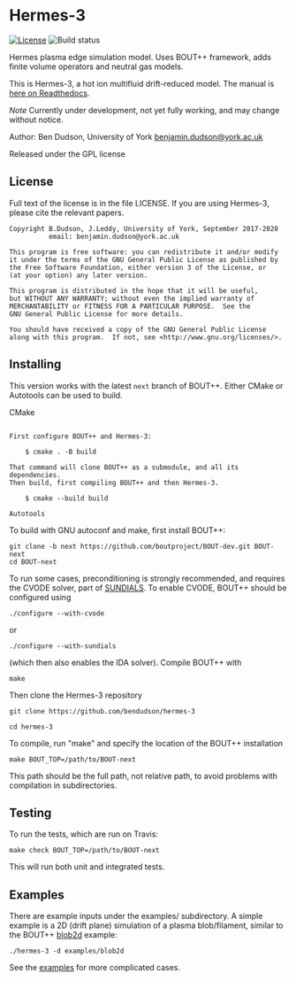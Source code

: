 Hermes-3
========

[![License](https://img.shields.io/badge/license-GPL-blue.svg)](https://img.shields.io/badge/license-GPL-blue.svg)
![Build status](https://github.com/bendudson/hermes-3/workflows/Tests/badge.svg)

Hermes plasma edge simulation model. Uses BOUT++ framework, adds finite volume
operators and neutral gas models.

This is Hermes-3, a hot ion multifluid drift-reduced model. The manual is
[here on Readthedocs](https://hermes3.readthedocs.io/en/latest/).

*Note* Currently under development, not yet fully working, and may change without notice.

Author: Ben Dudson, University of York <benjamin.dudson@york.ac.uk>

Released under the GPL license

License
-------

Full text of the license is in the file LICENSE. If you are using Hermes-3,
please cite the relevant papers.

    Copyright B.Dudson, J.Leddy, University of York, September 2017-2020
              email: benjamin.dudson@york.ac.uk

    This program is free software: you can redistribute it and/or modify
    it under the terms of the GNU General Public License as published by
    the Free Software Foundation, either version 3 of the License, or
    (at your option) any later version.

    This program is distributed in the hope that it will be useful,
    but WITHOUT ANY WARRANTY; without even the implied warranty of
    MERCHANTABILITY or FITNESS FOR A PARTICULAR PURPOSE.  See the
    GNU General Public License for more details.

    You should have received a copy of the GNU General Public License
    along with this program.  If not, see <http://www.gnu.org/licenses/>.

Installing 
----------

This version works with the latest `next` branch of BOUT++.
Either CMake or Autotools can be used to build.

CMake
~~~~~

First configure BOUT++ and Hermes-3:

    $ cmake . -B build

That command will clone BOUT++ as a submodule, and all its dependencies.
Then build, first compiling BOUT++ and then Hermes-3.

    $ cmake --build build

Autotools
~~~~~~~~~

To build with GNU autoconf and make, first install BOUT++:


    git clone -b next https://github.com/boutproject/BOUT-dev.git BOUT-next
    cd BOUT-next

To run some cases, preconditioning is strongly recommended, and
requires the CVODE solver, part of
[SUNDIALS](http://computation.llnl.gov/projects/sundials).
To enable CVODE, BOUT++ should be configured using

    ./configure --with-cvode

or

    ./configure --with-sundials

(which then also enables the IDA solver). Compile BOUT++ with

    make


Then clone the Hermes-3 repository

    git clone https://github.com/bendudson/hermes-3

    cd hermes-3

To compile, run "make" and specify the location of the BOUT++
installation

    make BOUT_TOP=/path/to/BOUT-next

This path should be the full path, not relative path, to avoid
problems with compilation in subdirectories.

Testing
-------

To run the tests, which are run on Travis:

    make check BOUT_TOP=/path/to/BOUT-next

This will run both unit and integrated tests.

Examples
--------

There are example inputs under the examples/ subdirectory. A simple
example is a 2D (drift plane) simulation of a plasma blob/filament,
similar to the BOUT++
[blob2d](https://github.com/boutproject/BOUT-dev/tree/master/examples/blob2d)
example:

    ./hermes-3 -d examples/blob2d

See the
[examples](https://github.com/bendudson/hermes-3/tree/master/examples)
for more complicated cases.
